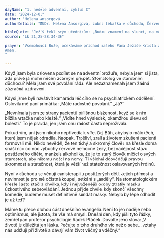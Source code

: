 ```yaml
---
dayName: "1. neděle adventní, cyklus C"
date: "2024-12-01"
author: 'Helena Ansorgová'
authorDetails: "MUDr. Helena Ansorgová, zubní lékařka v důchodu, Červený Kostelec"

bibleQuote: "Ježíš řekl svým učedníkům: „Budou znamení na slunci, na měsíci i na hvězdách, na zemi úzkost národů, bezradných nad hukotem a příbojem moře; lidé budou zmírat strachem a očekáváním toho, co přijde na (celý) svět, neboť hvězdný svět se zachvěje. A tehdy (lidé) uvidí Syna člověka přicházet v oblaku s velikou mocí a slávou. Až to začne, vzpřimte se a zdvihněte hlavu, protože se blíží vaše vykoupení. Dejte si pozor, aby vaše srdce nebyla zatížena nestřídmostí, opilstvím a pozemskými starostmi, aby vás den (soudu) nezastihl znenadání; přijde totiž jako léčka na všechny, kdo přebývají na celé zemi. Proto bděte a modlete se v každé době, abyste mohli všemu tomu, co se má stát, uniknout a obstát před Synem člověka.“"
source: "Lk 21,25-28.34-36"

prayer: "Všemohoucí Bože, očekáváme příchod našeho Pána Ježíše Krista a prosíme Tě: posiluj naši vůli, ať konáme spravedlivé skutky a připravujeme se na setkání s ním, abychom v den soudu stáli po jeho pravici a vešli do nebeského království. Neboť on s tebou v jednotě Ducha Svatého žije a kraluje po všechny věky věků.
Amen.
"

---
```


Když jsem byla oslovena podílet se na adventní brožuře, nebyla jsem si jista, zda právě já mohu něčím zdárným přispět. Stomatolog ve starobním důchodu? Měla jsem své povolání ráda. Ale nezaznamenala jsem žádná zázračná uzdravení.

Kdysi jsme byli navštívit kamaráda léčícího se na psychiatrickém oddělení. Oslovila mě paní primářka: „Máte radostné povolání.“ „Já?“

„Nevnímala jsem ze strany pacientů přílišnou blaženost, když se k nim blížila vrtačka nebo kleště.“ „Vidíte hned výsledek, okamžitou úlevu od bolesti.“ To je pravda, jen jsem onu radost často neprožívala.

Pokud vím, ani jsem nikoho nepřivedla k víře. Dej Bůh, aby bylo málo těch, které jsem nějak odradila. Naopak. Trpěliví, zralí a životem zkušení pacienti formovali mě. Nikdo nevěděl, že ten tichý a skromný člověk na křesle doma snáší noc co noc výbuchy nervově nemocné ženy, beznadějnost stavu postiženého dítěte, manžela alkoholika, že je to starý člověk mlčící o svých starostech, aby nikomu nešel na nervy. Ti všichni dosvědčují pravou skromnost a statečnost, která je větší než statečnost oslavovaných hrdinů.

Nyní v důchodu se věnuji canisterapii u postižených dětí. Jejich přímost a nevinnost je pro mě očistná koupel, setkání s „anděly“. Na stomatologickém křesle často stačila chvilka, kdy i nejváženější osoby ztratily masku úzkostlivého sebeovládání. Jednou přijde chvíle, kdy skončí všechny komedie, budeme muset definitivně sundat masky. Nebylo by lépe odhodit je už teď?

Máme tu přece druhou část dnešního evangelia. Není to jen naděje nebo optimismus, ale jistota, že vše má smysl.
Dnešní den, kdy píši tyto řádky, zemřel pan profesor psychologie Radek Ptáček. Dovolte jeho slova: „V životě je důležitá jen láska. Pečujte o toho druhého víc než o sebe… vztahy nás udržují při životě  a  dávají  vám  život  věčný a vděčný.“
